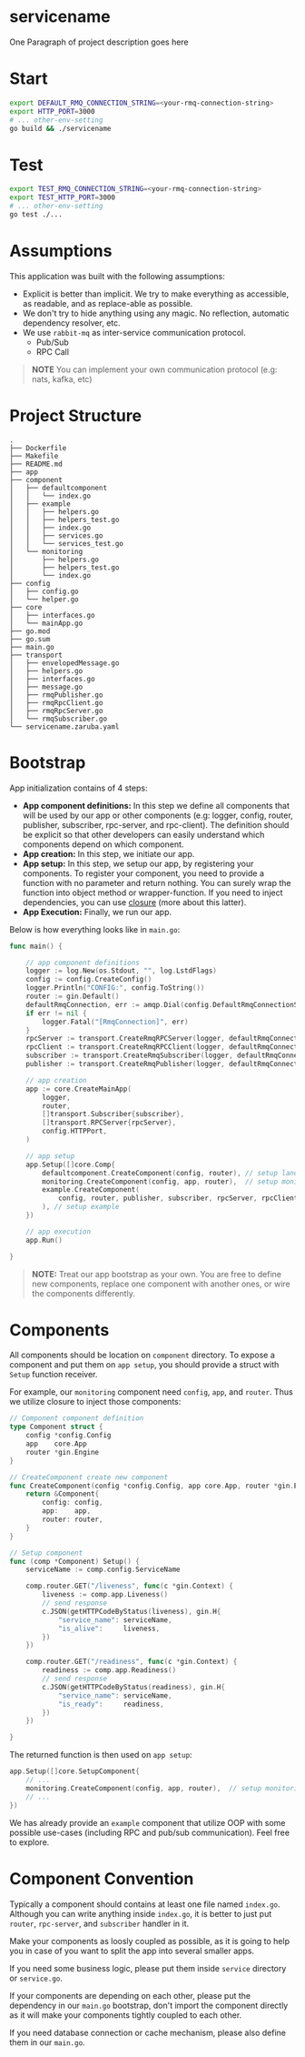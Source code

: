 # servicename

One Paragraph of project description goes here

# Start

```sh
export DEFAULT_RMQ_CONNECTION_STRING=<your-rmq-connection-string>
export HTTP_PORT=3000
# ... other-env-setting
go build && ./servicename
```

# Test

```sh
export TEST_RMQ_CONNECTION_STRING=<your-rmq-connection-string>
export TEST_HTTP_PORT=3000
# ... other-env-setting
go test ./...
```

# Assumptions

This application was built with the following assumptions:

* Explicit is better than implicit. We try to make everything as accessible, as readable, and as replace-able as possible. 
* We don't try to hide anything using any magic. No reflection, automatic dependency resolver, etc.
* We use `rabbit-mq` as inter-service communication protocol.
	- Pub/Sub
	- RPC Call

>__NOTE__ You can implement your own communication protocol (e.g: nats, kafka, etc)

# Project Structure 

```
.
├── Dockerfile
├── Makefile
├── README.md
├── app
├── component
│   ├── defaultcomponent
│   │   └── index.go
│   ├── example
│   │   ├── helpers.go
│   │   ├── helpers_test.go
│   │   ├── index.go
│   │   ├── services.go
│   │   └── services_test.go
│   └── monitoring
│       ├── helpers.go
│       ├── helpers_test.go
│       └── index.go
├── config
│   ├── config.go
│   └── helper.go
├── core
│   ├── interfaces.go
│   └── mainApp.go
├── go.mod
├── go.sum
├── main.go
├── transport
│   ├── envelopedMessage.go
│   ├── helpers.go
│   ├── interfaces.go
│   ├── message.go
│   ├── rmqPublisher.go
│   ├── rmqRpcClient.go
│   ├── rmqRpcServer.go
│   └── rmqSubscriber.go
└── servicename.zaruba.yaml
```

# Bootstrap

App initialization contains of 4 steps:

* __App component definitions:__ In this step we define all components that will be used by our app or other components (e.g: logger, config, router, publisher, subscriber, rpc-server, and rpc-client). The definition should be explicit so that other developers can easily understand which components depend on which component.
* __App creation:__ In this step, we initiate our app.
* __App setup:__ In this step, we setup our app, by registering your components. To register your component, you need to provide a function with no parameter and return nothing. You can surely wrap the function into object method or wrapper-function. If you need to inject dependencies, you can use [closure](https://en.wikipedia.org/wiki/Closure_(computer_programming)) (more about this latter).
* __App Execution:__ Finally, we run our app.

Below is how everything looks like in `main.go`:

```go
func main() {

	// app component definitions
	logger := log.New(os.Stdout, "", log.LstdFlags)
	config := config.CreateConfig()
	logger.Println("CONFIG:", config.ToString())
	router := gin.Default()
	defaultRmqConnection, err := amqp.Dial(config.DefaultRmqConnectionString)
	if err != nil {
		logger.Fatal("[RmqConnection]", err)
	}
	rpcServer := transport.CreateRmqRPCServer(logger, defaultRmqConnection)
	rpcClient := transport.CreateRmqRPCClient(logger, defaultRmqConnection)
	subscriber := transport.CreateRmqSubscriber(logger, defaultRmqConnection)
	publisher := transport.CreateRmqPublisher(logger, defaultRmqConnection)

	// app creation
	app := core.CreateMainApp(
		logger,
		router,
		[]transport.Subscriber{subscriber},
		[]transport.RPCServer{rpcServer},
		config.HTTPPort,
	)

	// app setup
	app.Setup([]core.Comp{
		defaultcomponent.CreateComponent(config, router), // setup landingPage
		monitoring.CreateComponent(config, app, router),  // setup monitoring
		example.CreateComponent(
			config, router, publisher, subscriber, rpcServer, rpcClient,
		), // setup example
	})

	// app execution
	app.Run()

}
```

> __NOTE:__ Treat our app bootstrap as your own. You are free to define new components, replace one component with another ones, or wire the components differently.

# Components

All components should be location on `component` directory. To expose a component and put them on `app setup`, you should provide a struct with `Setup` function receiver.

For example, our `monitoring` component need `config`, `app`, and `router`. Thus we utilize closure to inject those components:

```go
// Component component definition
type Component struct {
	config *config.Config
	app    core.App
	router *gin.Engine
}

// CreateComponent create new component
func CreateComponent(config *config.Config, app core.App, router *gin.Engine) *Component {
	return &Component{
		config: config,
		app:    app,
		router: router,
	}
}

// Setup component
func (comp *Component) Setup() {
	serviceName := comp.config.ServiceName

	comp.router.GET("/liveness", func(c *gin.Context) {
		liveness := comp.app.Liveness()
		// send response
		c.JSON(getHTTPCodeByStatus(liveness), gin.H{
			"service_name": serviceName,
			"is_alive":     liveness,
		})
	})

	comp.router.GET("/readiness", func(c *gin.Context) {
		readiness := comp.app.Readiness()
		// send response
		c.JSON(getHTTPCodeByStatus(readiness), gin.H{
			"service_name": serviceName,
			"is_ready":     readiness,
		})
	})

}
```

The returned function is then used on `app setup`:

```go
app.Setup([]core.SetupComponent{
	// ...
	monitoring.CreateComponent(config, app, router),  // setup monitoring
	// ...
})
```

We has already provide an `example` component that utilize OOP with some possible use-cases (including RPC and pub/sub communication). Feel free to explore.

# Component Convention

Typically a component should contains at least one file named `index.go`. Although you can write anything inside `index.go`, it is better to just put `router`, `rpc-server`, and `subscriber` handler in it.

Make your components as loosly coupled as possible, as it is going to help you in case of you want to split the app into several smaller apps.

If you need some business logic, please put them inside `service` directory or `service.go`.

If your components are depending on each other, please put the dependency in our `main.go` bootstrap, don't import the component directly as it will make your components tightly coupled to each other.

If you need database connection or cache mechanism, please also define them in our `main.go`.